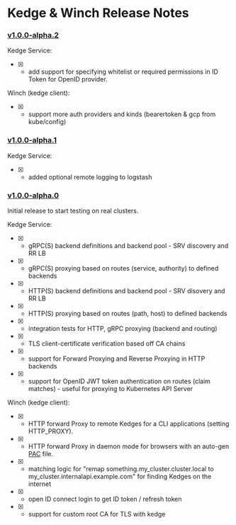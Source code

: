 # Kedge & Winch Release Notes

### [v1.0.0-alpha.2](https://github.com/mwitkow/kedge/releases/tag/v1.0.0-alpha.2)
Kedge Service:
* [x] - add support for specifying whitelist or required permissions in ID Token for OpenID provider. 

Winch (kedge client):
* [x] - support more auth providers and kinds (bearertoken & gcp from kube/config)

### [v1.0.0-alpha.1](https://github.com/mwitkow/kedge/releases/tag/v1.0.0-alpha.1)
Kedge Service:
* [x] - added optional remote logging to logstash

### [v1.0.0-alpha.0](https://github.com/mwitkow/kedge/releases/tag/v1.0.0-alpha.0)
Initial release to start testing on real clusters.

Kedge Service:
* [x] - gRPC(S) backend definitions and backend pool - SRV discovery and RR LB
* [x] - gRPC(S) proxying based on routes (service, authority) to defined backends
* [x] - HTTP(S) backend definitions and backend pool - SRV disovery and RR LB
* [x] - HTTP(S) proxying based on routes (path, host) to defined backends
* [x] - integration tests for HTTP, gRPC proxying (backend and routing)
* [x] - TLS client-certificate verification based off CA chains
* [x] - support for Forward Proxying and Reverse Proxying in HTTP backends
* [x] - support for OpenID JWT token authentication on routes (claim matches) - useful for proxying to Kubernetes API Server

Winch (kedge client):
* [x] - HTTP forward Proxy to remote Kedges for a CLI applications (setting HTTP_PROXY).
* [x] - HTTP forward Proxy in daemon mode for browsers with an auto-gen [PAC](https://en.wikipedia.org/wiki/Proxy_auto-config) file.
* [x] - matching logic for "remap something.my_cluster.cluster.local to my_cluster.internalapi.example.com" for finding Kedges on the internet
* [x] - open ID connect login to get ID token / refresh token
* [x] - support for custom root CA for TLS with kedge